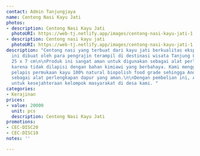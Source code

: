 ```yaml
---
contact: Admin Tanjungjaya
name: Centong Nasi Kayu Jati
photos:
- description: Centong Nasi Kayu Jati
  photoURI: https://web-tj.netlify.app/images/centong-nasi-kayu-jati-1.jpeg
- description: Centong nasi kayu jati
  photoURI: https://web-tj.netlify.app/images/centong-nasi-kayu-jati-1.png
description: "Centong nasi yang terbuat dari kayu jati berkualitas ekspor. Produk
  ini dibuat oleh para pengrajin terampil di destinasi wisata Tanjung Lesung.\n\nUkuran:
  25 x 7 cm\n\nProduk ini sangat aman untuk digunakan sebagai alat perlengkapan dapur
  karena tidak dilapisi dengan bahan kimiawi yang berbahaya. Kami menggunakan bahan
  pelapis permukaan kayu 100% natural biopolish food grade sehingga Anda dapat menggunakannya
  sebagai alat perlengkapan dapur yang aman.\n\nDengan pembelian ini, Anda sudah berkontribusi
  untuk kesejahteraan kelompok masyarakat di desa kami. "
categories:
- Kerajinan
prices:
- value: 20000
  unit: pcs
  description: Centong Nasi Kayu Jati
promotions:
- CEC-DISC20
- CEC-DISC10
notes: ''

---
```

